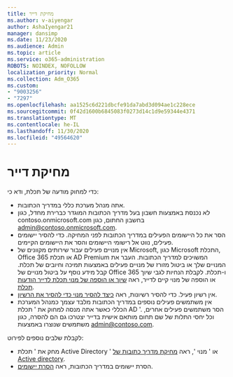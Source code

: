 ```yaml
---
title: מחיקת דייר
ms.author: v-aiyengar
author: AshaIyengar21
manager: dansimp
ms.date: 11/23/2020
ms.audience: Admin
ms.topic: article
ms.service: o365-administration
ROBOTS: NOINDEX, NOFOLLOW
localization_priority: Normal
ms.collection: Adm_O365
ms.custom:
- "9003256"
- "7297"
ms.openlocfilehash: aa1525c6d221dbcfe91da7abd3d094ae1c228ece
ms.sourcegitcommit: 0f42d1600b6845083f0273d14c1d9e59344e4371
ms.translationtype: MT
ms.contentlocale: he-IL
ms.lasthandoff: 11/30/2020
ms.locfileid: "49564620"
---
```

# <a name="delete-tenant"></a>מחיקת דייר

כדי למחוק מודעה של תכלת, ודא כי:
- אתה מנהל מערכת כללי במדריך הכתובות.
- לא נכנסת באמצעות חשבון בעל מדריך הכתובות המוגדר כברירת מחדל, כגון contoso.onmicrosoft.com בחשבון החתום, כגון admin@contoso.onmicrosoft.com.
- הסר את כל היישומים הפעילים במדריך הכתובות לפני המחיקה. כדי להסיר יישומים פעילים, נווט אל רישומי היישומים והסר את היישומים הקיימים.
- אין מנויים פעילים עבור שירותים מקוונים של Microsoft, כגון Microsoft התכלת, Office 365 או תכלת AD Premium המשויכים למדריך הכתובות. העבר את המנויים שלך או ביטול מזורז של מנויים פעילים באמצעות תמיכה וחיובים של תכלת. קבל מידע נוסף על ביטול מנויים של Office 365 ו-תכלת. לקבלת הנחיות לגבי שיוך או הוספה של מנוי קיים לדייר, ראה [שיוך או הוספה של מנוי תכלת לדייר הודעות תכלת](https://docs.microsoft.com/azure/active-directory/fundamentals/active-directory-how-subscriptions-associated-directory).
- אין רשיון פעיל. כדי להסיר רשיונות, ראה [כיצד להסיר מנוי כדי להסיר את הרשיון](https://docs.microsoft.com/azure/active-directory/enterprise-users/directory-delete-howto#delete-a-subscription).
- אין משתמשים פעילים נוספים במדריך הכתובות מלבד עצמך כמנהל המערכת הכללי כאשר אתה מנסה למחוק את ' תכלת AD '. הסר משתמשים פעילים אחרים, וכל יחסי התלות של שם תחום מותאם אישית בדייר יצטרכו גם הם להסרה, כגון משתמשים שנוצרו באמצעות admin@contoso.com.

לקבלת שלבים נוספים לפירוט:
- מחק את ' תכלת Active Directory ' או ' מנוי ', ראה [מחיקת מדריך כתובות של Active directory](https://docs.microsoft.com/azure/active-directory/users-groups-roles/directory-delete-howto).
- הסרת יישומים במדריך הכתובות, ראה [הסרת יישומים](https://docs.microsoft.com/azure/active-directory/develop/quickstart-remove-app). 

